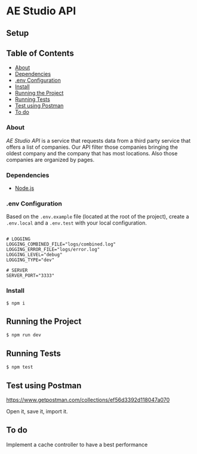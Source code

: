 # AE Studio API

## Setup

## Table of Contents

- [About](#About)
- [Dependencies](#Dependencies)
- [.env Configuration](#.env-Configuration)
- [Install](#Install)
- [Running the Project](#Running-the-Project)
- [Running Tests](#Running-tests)
- [Test using Postman](#Test-using-Postman)
- [To do](#To-do)

### About

*AE Studio API* is a service that requests data from a third party service that offers a list of companies. Our API filter those companies bringing the oldest company and the company that has most locations. Also those companies are organized by pages.

### Dependencies

- [Node.js](https://nodejs.org/en/download/)

### .env Configuration

Based on the `.env.example` file (located at the root of the project), create a `.env.local` and a `.env.test` with your local configuration.

```shell

# LOGGING
LOGGING_COMBINED_FILE="logs/combined.log"
LOGGING_ERROR_FILE="logs/error.log"
LOGGING_LEVEL="debug"
LOGGING_TYPE="dev"

# SERVER
SERVER_PORT="3333"
```

### Install

```shell
$ npm i
```

## Running the Project

```shell
$ npm run dev
```

## Running Tests

```shell
$ npm test
```

## Test using Postman

https://www.getpostman.com/collections/ef56d3392d118047a070

Open it, save it, import it.

## To do

Implement a cache controller to have a best performance
